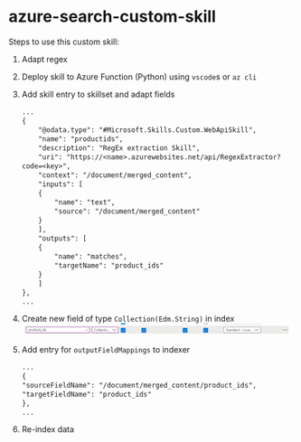 # azure-search-custom-skill

Steps to use this custom skill:

1. Adapt regex
1. Deploy skill to Azure Function (Python) using `vscode`s or `az cli`
1. Add skill entry to skillset and adapt fields
    ```
    ...
    {
        "@odata.type": "#Microsoft.Skills.Custom.WebApiSkill",
        "name": "productids",
        "description": "RegEx extraction Skill",
        "uri": "https://<name>.azurewebsites.net/api/RegexExtractor?code=<key>",
        "context": "/document/merged_content",
        "inputs": [
        {
            "name": "text",
            "source": "/document/merged_content"
        }
        ],
        "outputs": [
        {
            "name": "matches",
            "targetName": "product_ids"
        }
        ]
    },
    ...
    ```
1. Create new field of type `Collection(Edm.String)` in index
    ![Add new field](media/new_field_in_index.png)
1. Add entry for `outputFieldMappings` to indexer
    ```
    ...
    {
    "sourceFieldName": "/document/merged_content/product_ids",
    "targetFieldName": "product_ids"
    },
    ...
    ```

1. Re-index data
